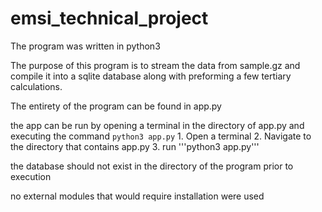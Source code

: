 # emsi_technical_project

The program was written in python3

The purpose of this program is to stream the data from sample.gz and compile it into a sqlite database along with preforming a few tertiary calculations.

The entirety of the program can be found in app.py

the app can be run by opening a terminal in the directory of app.py and executing the command ```python3 app.py```
    1. Open a terminal
    2. Navigate to the directory that contains app.py
    3. run '''python3 app.py'''

the database should not exist in the directory of the program prior to execution

no external modules that would require installation were used